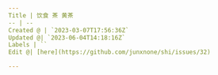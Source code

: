 ```yaml
---
Title | 饮食 茶 黄茶
-- | --
Created @ | `2023-03-07T17:56:36Z`
Updated @| `2023-06-04T14:18:16Z`
Labels | ``
Edit @| [here](https://github.com/junxnone/shi/issues/32)

---
```


